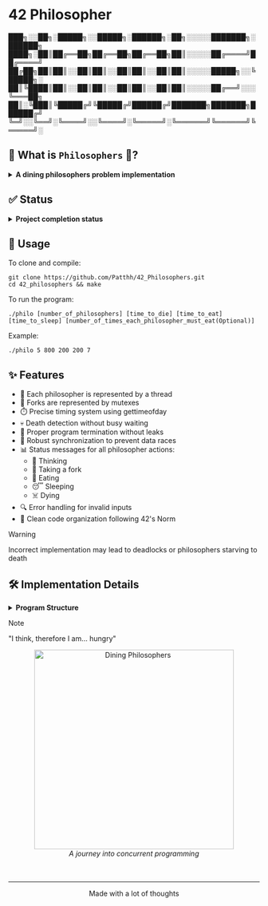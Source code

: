 # 42 Philosopher

███╗░░██╗░█████╗░░█████╗░██████╗░██╗░░░░░███████╗░██████╗
████╗░██║██╔══██╗██╔══██╗██╔══██╗██║░░░░░██╔════╝██╔════╝
██╔██╗██║██║░░██║██║░░██║██║░░██║██║░░░░░█████╗░░╚█████╗░
██║╚████║██║░░██║██║░░██║██║░░██║██║░░░░░██╔══╝░░░╚═══██╗
██║░╚███║╚█████╔╝╚█████╔╝██████╔╝███████╗███████╗██████╔╝
╚═╝░░╚══╝░╚════╝░░╚════╝░╚═════╝░╚══════╝╚══════╝╚═════╝░

## 📖 What is `Philosophers` 🍝?
<details>
<summary><b>A dining philosophers problem implementation</b></summary><br>
<p>&nbsp;&nbsp;&nbsp;&nbsp;&nbsp;&nbsp;&nbsp;&nbsp;Philosophers is a project associated with the curriculum of École 42, a coding school known for its project-based learning approach.
The Philosophers project uses the C programming language to solve the classic "dining philosophers problem" - a synchronization and concurrency challenge.
The goal of this project is to teach students about threads, mutexes, and the complexities of concurrent programming while avoiding deadlocks and race conditions.
</p>
</details>

## ✅ Status
<details>
<summary><b>Project completion status</b></summary><br>
<p align="center">
💯/💯
</p>
</details>

## 🚀 Usage
To clone and compile:
```shell
git clone https://github.com/Patthh/42_Philosophers.git
cd 42_philosophers && make
```

To run the program:
```shell
./philo [number_of_philosophers] [time_to_die] [time_to_eat] [time_to_sleep] [number_of_times_each_philosopher_must_eat(Optional)]
```

Example:
```shell
./philo 5 800 200 200 7
```

## ✨ Features
- 🧠 Each philosopher is represented by a thread
- 🍴 Forks are represented by mutexes
- ⏱️ Precise timing system using gettimeofday
- 💀 Death detection without busy waiting
- 🏁 Proper program termination without leaks
- 🔄 Robust synchronization to prevent data races
- 📊 Status messages for all philosopher actions:
  - 🤔 Thinking
  - 🍴 Taking a fork
  - 🍝 Eating
  - 😴 Sleeping
  - ☠️ Dying
- 🔍 Error handling for invalid inputs
- 📏 Clean code organization following 42's Norm

> [!WARNING]
> Incorrect implementation may lead to deadlocks or philosophers starving to death

## 🛠️ Implementation Details
<details>
<summary><b>Program Structure</b></summary><br>
<p>The Philosophers program consists of these main components:</p>

| Component | Description |
|---------|-------------|
| 🧵 Threads | Each philosopher runs as an independent thread |
| 🔒 Mutexes | Protect shared resources (forks) from race conditions |
| ⏲️ Timers | Track time_to_die, time_to_eat, time_to_sleep |
| 🔄 Routines | Define philosopher behaviors in concurrent execution |
| 📝 Monitoring | Check for deaths or completion conditions |

</details>

> [!NOTE]
> "I think, therefore I am... hungry"

<div align="center">
  <img src="https://media1.tenor.com/m/aNzzrsihnysAAAAC/albertcamus.gif" width="400" alt="Dining Philosophers">
  <br>
  <i>A journey into concurrent programming</i><br><br><br>
</div>

---
<div align="center">
  <p>Made with a lot of thoughts</p>
</div>
